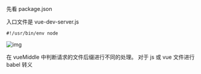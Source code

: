 先看 package.json 

入口文件是 vue-dev-server.js

```
#!/usr/bin/env node
```

![img](/Users/abigmiu/Documents/notesSyncWithGithub/源码/assets/(null)-20221230222522239.(null))

在 vueMiddle 中判断请求的文件后缀进行不同的处理。 对于 js 或 vue 文件进行 babel 转义
